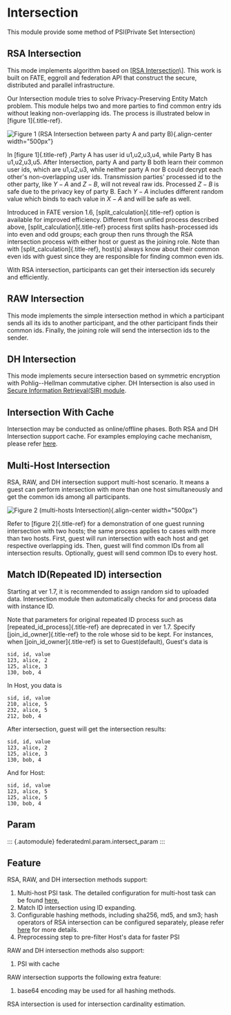 Intersection
============

This module provide some method of PSI(Private Set Intersection)

RSA Intersection
----------------

This mode implements algorithm based on \[[RSA
Intersection](https://books.google.com.hk/books?id=zfvf37_YS8cC&pg=PA73&lpg=PA73&dq=rsa+commutative+encryption&source=bl&ots=LbOiyIlr3E&sig=IIWlTGeoU0C8dRiN10uH2OAwobQ&hl=zh-CN&sa=X&ved=0ahUKEwiLoozC1tbXAhVDnJQKHbP7DvAQ6AEIdTAJ#v=onepage&q&f=false.)\].
This work is built on FATE, eggroll and federation API that construct
the secure, distributed and parallel infrastructure.

Our Intersection module tries to solve Privacy-Preserving Entity Match
problem. This module helps two and more parties to find common entry ids
without leaking non-overlapping ids. The process is illustrated below in
[figure 1]{.title-ref}.

![Figure 1 (RSA Intersection between party A and party
B)](../../images/rsa_intersection.png){.align-center width="500px"}

In [figure 1]{.title-ref} ,Party A has user id u1,u2,u3,u4, while Party
B has u1,u2,u3,u5. After Intersection, party A and party B both learn
their common user ids, which are u1,u2,u3, while neither party A nor B
could decrypt each other\'s non-overlapping user ids. Transmission
parties\' processed id to the other party, like $Y-A$ and $Z-B$, will
not reveal raw ids. Processed $Z-B$ is safe due to the privacy key of
party B. Each $Y-A$ includes different random value which binds to each
value in $X-A$ and will be safe as well.

Introduced in FATE version 1.6, [split\_calculation]{.title-ref} option
is available for improved efficiency. Different from unified process
described above, [split\_calculation]{.title-ref} process first splits
hash-processed ids into even and odd groups; each group then runs
through the RSA intersection process with either host or guest as the
joining role. Note than with [split\_calculation]{.title-ref}, host(s)
always know about their common even ids with guest since they are
responsible for finding common even ids.

With RSA intersection, participants can get their intersection ids
securely and efficiently.

RAW Intersection
----------------

This mode implements the simple intersection method in which a
participant sends all its ids to another participant, and the other
participant finds their common ids. Finally, the joining role will send
the intersection ids to the sender.

DH Intersection
---------------

This mode implements secure intersection based on symmetric encryption
with Pohlig--Hellman commutative cipher. DH Intersection is also used in
[Secure Information Retrieval(SIR)
module](../../secure_information_retrieval).

Intersection With Cache
-----------------------

Intersection may be conducted as online/offline phases. Both RSA and DH
Intersection support cache. For examples employing cache mechanism,
please refer [here](../../../examples/pipeline/intersect).

Multi-Host Intersection
-----------------------

RSA, RAW, and DH intersection support multi-host scenario. It means a
guest can perform intersection with more than one host simultaneously
and get the common ids among all participants.

![Figure 2 (multi-hosts
Intersection)](../../images/multi_host_intersect.png){.align-center
width="500px"}

Refer to [figure 2]{.title-ref} for a demonstration of one guest running
intersection with two hosts; the same process applies to cases with more
than two hosts. First, guest will run intersection with each host and
get respective overlapping ids. Then, guest will find common IDs from
all intersection results. Optionally, guest will send common IDs to
every host.

Match ID(Repeated ID) intersection
----------------------------------

Starting at ver 1.7, it is recommended to assign random sid to uploaded
data. Intersection module then automatically checks for and process data
with instance ID.

Note that parameters for original repeated ID process such as
[repeated\_id\_process]{.title-ref} are deprecated in ver 1.7. Specify
[join\_id\_owner]{.title-ref} to the role whose sid to be kept. For
instances, when [join\_id\_owner]{.title-ref} is set to Guest(default),
Guest\'s data is

    sid, id, value
    123, alice, 2
    125, alice, 3
    130, bob, 4

In Host, you data is

    sid, id, value
    210, alice, 5
    232, alice, 5
    212, bob, 4

After intersection, guest will get the intersection results:

    sid, id, value
    123, alice, 2
    125, alice, 3
    130, bob, 4

And for Host:

    sid, id, value
    123, alice, 5
    125, alice, 5
    130, bob, 4

Param
-----

::: {.automodule}
federatedml.param.intersect\_param
:::

Feature
-------

RSA, RAW, and DH intersection methods support:

1.  Multi-host PSI task. The detailed configuration for multi-host task
    can be found
    [here.](../../tutorial/dsl_conf/dsl_conf_v2_setting_guide.md#multi-host-configuration)
2.  Match ID intersection using ID expanding.
3.  Configurable hashing methods, including sha256, md5, and sm3; hash
    operators of RSA intersection can be configured separately, please
    refer [here](../../../python/federatedml/param/intersect_param.py)
    for more details.
4.  Preprocessing step to pre-filter Host\'s data for faster PSI

RAW and DH intersection methods also support:

1.  PSI with cache

RAW intersection supports the following extra feature:

1.  base64 encoding may be used for all hashing methods.

RSA intersection is used for intersection cardinality estimation.
